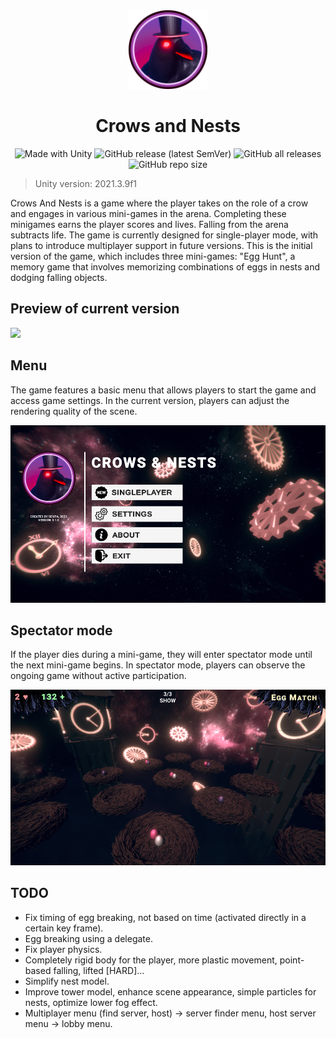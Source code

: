 <div align="center">
  <img src="./Doc/logo1.png" width="25%">
  <h1>Crows and Nests</h1>
  <div>
    <img alt="Made with Unity" src="https://img.shields.io/badge/Made%20with-Unity-57b9d3.svg?style=flat&logo=unity">
    <img alt="GitHub release (latest SemVer)" src="https://img.shields.io/github/v/release/0xMartin/CrowsAndNests">
    <img alt="GitHub all releases" src="https://img.shields.io/github/downloads/0xMartin/CrowsAndNests/total">
    <img alt="GitHub repo size" src="https://img.shields.io/github/repo-size/0xMartin/CrowsAndNests">
  </div>
</div>

> Unity version: 2021.3.9f1

Crows And Nests is a game where the player takes on the role of a crow and engages in various mini-games in the arena. Completing these minigames earns the player scores and lives. Falling from the arena subtracts life. The game is currently designed for single-player mode, with plans to introduce multiplayer support in future versions. This is the initial version of the game, which includes three mini-games: "Egg Hunt", a memory game that involves memorizing combinations of eggs in nests and dodging falling objects.

## Preview of current version

<img src="./Doc/img1.png">

## Menu

The game features a basic menu that allows players to start the game and access game settings. In the current version, players can adjust the rendering quality of the scene.

<img src="./Doc/img2.png">

## Spectator mode

If the player dies during a mini-game, they will enter spectator mode until the next mini-game begins. In spectator mode, players can observe the ongoing game without active participation.

<img src="./Doc/img3.png">

## TODO
* Fix timing of egg breaking, not based on time (activated directly in a certain key frame).
* Egg breaking using a delegate.
* Fix player physics.
* Completely rigid body for the player, more plastic movement, point-based falling, lifted [HARD]...
* Simplify nest model.
* Improve tower model, enhance scene appearance, simple particles for nests, optimize lower fog effect.
* Multiplayer menu (find server, host) -> server finder menu, host server menu -> lobby menu.
